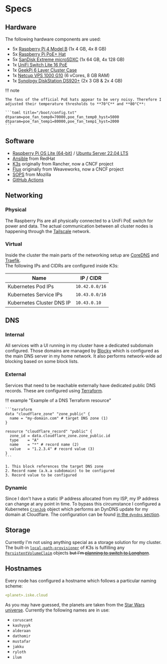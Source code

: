 # Specs

## Hardware

The following hardware components are used:

- 5x [Raspberry Pi 4 Model B](https://www.raspberrypi.com/products/raspberry-pi-4-model-b/) (1x 4 GB, 4x 8 GB)
- 5x [Raspberry Pi PoE+ Hat](https://www.raspberrypi.com/products/poe-plus-hat/)
- 5x [SanDisk Extreme microSDXC](https://www.amazon.de/dp/B07FCMKK5X?ref_=cm_sw_r_cp_ud_dp_4064FB9RN1YDMTAM69ZN) (1x 64 GB, 4x 128 GB)
- 1x [UniFi Switch Lite 16 PoE](https://eu.store.ui.com/eu/en/pro/category/all-switching/products/usw-lite-16-poe)
- 1x [GeekPi 6 Layer Cluster Case](https://www.amazon.de/dp/B08614TZ7Q?ref_=cm_sw_r_cp_ud_dp_CS87DZKT38PC9KK1778P)
- 1x [Netcup VPS 1000 G10](https://www.netcup.de/vserver/vps.php) (6 vCores, 8 GB RAM)
- 1x [Synology DiskStation DS920+](https://www.synology.com/en-global/products/DS920+) (2x 3 GB & 2x 4 GB)

!!! note

    The fans of the official PoE hats appear to be very noisy. Therefore I adjusted their temperature thresholds to **70°C** and **80°C**:

    ```toml title="/boot/config.txt"
    dtparam=poe_fan_temp0=70000,poe_fan_temp0_hyst=5000
    dtparam=poe_fan_temp1=80000,poe_fan_temp1_hyst=2000
    ```

## Software

- [Raspberry Pi OS Lite (64-bit)](https://www.raspberrypi.com/software/operating-systems/#raspberry-pi-os-64-bit) / [Ubuntu Server 22.04 LTS](https://ubuntu.com/download/server)
- [Ansible](https://www.ansible.com) from RedHat
- [K3s](https://k3s.io) originally from Rancher, now a CNCF project
- [Flux](https://fluxcd.io) originally from Weaveworks, now a CNCF project
- [SOPS](https://github.com/mozilla/sops) from Mozilla
- [GitHub Actions](https://docs.github.com/actions)

## Networking

### Physical

The Raspberry Pis are all physically connected to a UniFi PoE switch for power and data. The actual communication between all cluster nodes is happening through the [Tailscale](https://tailscale.com/) network.

### Virtual

Inside the cluster the main parts of the networking setup are [CoreDNS](https://github.com/coredns/coredns) and [Traefik](/cluster/core/traefik/).<br>
The following IPs and CIDRs are configured inside K3s:

| Name                      | IP / CIDR      |
| ------------------------- | -------------- |
| Kubernetes Pod IPs        | `10.42.0.0/16` |
| Kubernetes Service IPs    | `10.43.0.0/16` |
| Kubernetes Cluster DNS IP | `10.43.0.10`   |

## DNS

### Internal

All services with a UI running in my cluster have a dedicated subdomain configured. Those domains are managed by [Blocky](/cluster/services/blocky/) which is configured as the main DNS server in my home network. It also performs network-wide ad blocking based on some block lists.

### External

Services that need to be reachable externally have dedicated public DNS records. These are configured using [Terraform](https://terraform.io).

!!! example "Example of a DNS Terraform resource"

    ```terraform
    data "cloudflare_zone" "zone_public" {
      name = "my-domain.com" # target DNS zone (1)
    }

    resource "cloudflare_record" "public" {
      zone_id = data.cloudflare_zone.zone_public.id
      type    = "A"
      name    = "*" # record name (2)
      value   = "1.2.3.4" # record value (3)
    }
    ```

    1. This block references the target DNS zone
    2. Record name (a.k.a subdomain) to be configured
    3. Record value to be configured

### Dynamic

Since I don't have a static IP address allocated from my ISP, my IP address can change at any point in time. To bypass this circumstance I configured a Kubernetes [`CronJob`](https://kubernetes.io/docs/reference/kubernetes-api/workload-resources/cron-job-v1/) object which performs an DynDNS update for my domain at Cloudflare. The configuration can be found [in the `dyndns` section](/cluster/services/dyndns/).

## Storage

Currently I'm not using anything special as a storage solution for my cluster. The built-in [`local-path-provisioner`](https://github.com/rancher/local-path-provisioner) of K3s is fulfilling any [`PersistentVolumeClaim`](https://kubernetes.io/docs/reference/kubernetes-api/config-and-storage-resources/persistent-volume-claim-v1/) objects ~~but I'm [planning to switch to Longhorn](https://github.com/pascaliske/infrastructure/issues/107)~~.

## Hostnames

Every node has configured a hostname which follows a particular naming scheme:

```yaml title="/etc/hostname"
<planet>.iske.cloud
```

As you may have guessed, the planets are taken from the [Star Wars universe](https://namingschemes.com/Star_Wars#Planets). Currently the following names are in use:

- `coruscant`
- `kashyyyk`
- `alderaan`
- `dathomir`
- `mustafar`
- `jakku`
- `ryloth`
- `ilum`
